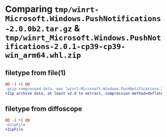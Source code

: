 # Comparing `tmp/winrt-Microsoft.Windows.PushNotifications-2.0.0b2.tar.gz` & `tmp/winrt_Microsoft.Windows.PushNotifications-2.0.1-cp39-cp39-win_arm64.whl.zip`

## filetype from file(1)

```diff
@@ -1 +1 @@
-gzip compressed data, was "winrt-Microsoft.Windows.PushNotifications-2.0.0b2.tar", last modified: Sat Dec  2 18:29:23 2023, max compression
+Zip archive data, at least v2.0 to extract, compression method=deflate
```

## filetype from diffoscope

```diff
@@ -1 +1 @@
-GzipFile
+ZipFile
```

